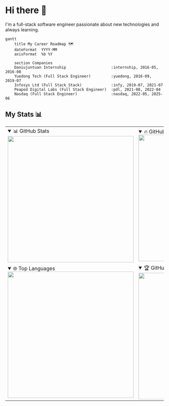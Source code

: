 # Hi there 👋

I'm a full-stack software engineer passionate about new technologies and always learning.

```mermaid
gantt
    title My Career Roadmap 🗺️
    dateFormat  YYYY-MM
    axisFormat  %b %Y

    section Companies
    Daniujuntuan Internship                    :internship, 2016-05, 2016-08
    Yuedong Tech (Full Stack Engineer)         :yuedong, 2016-09, 2019-07
    Infosys Ltd (Full Stack Stack)             :infy, 2019-07, 2021-07
    Peapod Digital Labs (Full Stack Engineer)  :pdl, 2021-08, 2022-04
    Nasdaq (Full Stack Engineer)               :nasdaq, 2022-05, 2025-06
```

## My Stats 📊

<!--
**GoldenaArcher/GoldenaArcher** is a ✨ _special_ ✨ repository because its `README.md` (this file) appears on your GitHub profile.

Here are some ideas to get you started:

- 🔭 I’m currently working on ...
- 🌱 I’m currently learning ...
- 👯 I’m looking to collaborate on ...
- 🤔 I’m looking for help with ...
- 💬 Ask me about ...
- 📫 How to reach me: ...
- 😄 Pronouns: ...
- ⚡ Fun fact: ...
-->

<table>
  <tr>
    <td>
      <details open>
        <summary>📊 GitHub Stats</summary>
        <img src="https://github-readme-stats.vercel.app/api?username=GoldenaArcher&count_private=true&show_icons=true&theme=dracula" width="400"  />
      </details>
    </td>
    <td>
      <details open>
        <summary>🔥 GitHub Streak</summary>
        <img src="https://github-readme-streak-stats.herokuapp.com?user=GoldenaArcher&theme=dracula" width="400" />
      </details>
    </td>
  </tr>
  <tr>
    <td>
      <details open>
        <summary>🌐 Top Languages</summary>
        <img src="https://github-readme-stats.vercel.app/api/top-langs/?username=GoldenaArcher&layout=compact&theme=dracula&count_private=true" width="400" />
      </details>
    </td>
    <td>
      <details open>
        <summary>🏆 GitHub Trophies</summary>
        <img src="https://github-profile-trophy.vercel.app/?username=GoldenaArcher&theme=dracula&row=2&column=3" width="400" />
      </details>
    </td>
  </tr>
</table>

